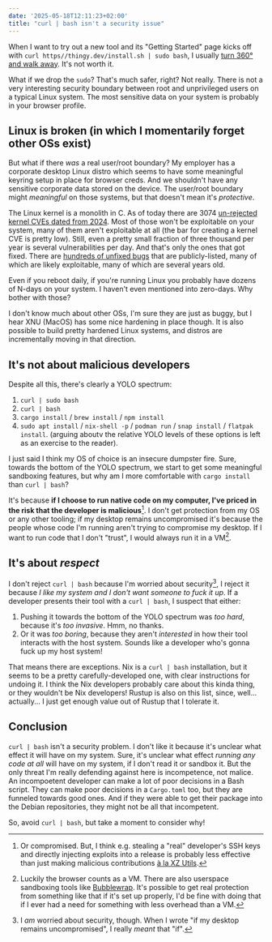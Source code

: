 ```yaml
---
date: '2025-05-18T12:11:23+02:00'
title: "curl | bash isn't a security issue"
---
```


When I want to try out a new tool and its "Getting Started" page kicks off with
`curl https//thingy.dev/install.sh | sudo bash`, I usually [turn 360° and walk
away](/assets/xbox_360.gif). It's not worth it.

What if we drop the `sudo`? That's much safer, right? Not really. There is not a
very interesting security boundary between root and unprivileged users on a
typical Linux system. The most sensitive data on your system is probably
in your browser profile.

## Linux is broken (in which I momentarily forget other OSs exist)

But what if there _was_ a real user/root boundary? My employer has a corporate
desktop Linux distro which seems to have some meaningful keyring setup in place
for browser creds. And we shouldn't have any sensitive corporate data stored on
the device. The user/root boundary might _meaningful_ on those systems, but that
doesn't mean it's _protective_.

The Linux kernel is a monolith in C. As of today there are 3074 [un-rejected
kernel CVEs dated from
2024](https://git.kernel.org/pub/scm/linux/security/vulns.git/tree/cve/published/2024).
Most of those won't be exploitable on your system, many of them aren't
exploitable at all (the bar for creating a kernel CVE is pretty low). Still,
even a pretty small fraction of three thousand per year is several
vulnerabilities per day. And  that's only the ones that got fixed. There are
[hundreds of unfixed bugs](https://syzkaller.appspot.com/upstream) that are
publicly-listed, many of which are likely exploitable, many of which are several
years old.

Even if you reboot daily, if you're running Linux you probably have dozens of
N-days on your system. I haven't even mentioned into zero-days. Why bother with
those?

I don't know much about other OSs, I'm sure they are just as buggy, but I hear
XNU (MacOS) has some nice hardening in place though. It is also possible to
build pretty hardened Linux systems, and distros are incrementally moving in
that direction.

## It's not about malicious developers

Despite all this, there's clearly a YOLO spectrum:

1. `curl | sudo bash`
2. `curl | bash`
3. `cargo install` / `brew install` / `npm install`
4. `sudo apt install` / `nix-shell -p` / `podman run` / `snap install` /
   `flatpak install`. (arguing aboutv the relative YOLO levels of these options
   is left as an exercise to the reader).

I just said I think my OS of choice is an insecure dumpster fire. Sure, towards the
bottom of the YOLO spectrum, we start to get some meaningful sandboxing
features, but why am I more comfortable with `cargo install` than `curl | bash`?

It's because **if I choose to run native code on my computer, I've priced in the
risk that the developer is malicious**[^compromised]. I don't get protection
from my OS or any other tooling; if my desktop remains uncompromised it's
because the people whose code I'm running aren't trying to compromise my
desktop. If I want to run code that I don't "trust", I would always run it in a
VM[^browser-vm].

## It's about _respect_

I don't reject `curl | bash` because I'm worried about security[^worry], I
reject it because _I like my system and I don't want someone to fuck it up_. If
a developer presents their tool with a `curl | bash`, I suspect that either:

1. Pushing it towards the bottom of the YOLO spectrum was _too hard_, because
   it's _too invasive_. Hmm, no thanks.
2. Or it was _too boring_, because they aren't _interested_ in how their tool
   interacts with the host system. Sounds like a developer who's gonna fuck up
   my host system!

That means there are exceptions. Nix is a `curl | bash` installation, but it
seems to be a pretty carefully-developed one, with clear instructions for
undoing it. I think the Nix developers probably care about this kinda thing, or
they wouldn't be Nix developers! Rustup is also on this list, since, well...
actually... I just get enough value out of Rustup that I tolerate it.

## Conclusion

`curl | bash` isn't a security problem. I don't like it because it's unclear
what effect it will have on my system. Sure, it's unclear what effect _running
any code at all_ will have on my system, if I don't read it or sandbox it. But
the only threat I'm really defending against here is incompetence, not malice.
An incompoetent developer can make a lot of poor decisions in a Bash script.
They can make poor decisions in a `Cargo.toml` too, but they are funneled
towards good ones. And if they were able to get their package into the Debian
repositories, they might not be all that incompetent.

So, avoid `curl | bash`, but take a moment to consider why!

[^compromised]: Or compromised. But, I think e.g. stealing a "real" developer's
SSH keys and directly injecting exploits into a release is probably less
effective than just making malicious contributions [à la XZ
Utils](https://en.wikipedia.org/wiki/XZ_Utils_backdoor).

[^browser-vm]: Luckily the browser counts as a VM. There are also userspace
sandboxing tools like [Bubblewrap](https://github.com/containers/bubblewrap).
It's possible to get real protection from something like that if it's
set up properly, I'd be fine with doing that if I ever had a need for something
with less overhead than a VM.

[^worry]: I _am_ worried about security, though. When I wrote "if my desktop
remains uncompromised", I really _meant_ that "if".